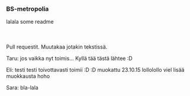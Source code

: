 ### BS-metropolia
lalala some readme
<br/>
<br/>
<br/>
<br/>
Pull requestit. Muutakaa jotakin tekstissä.

Taru: jos vaikka nyt toimis...
Kyllä tää tästä lähtee :D

Eli: testi testi toivottavasti toimii :D :D muokattu 23.10.15
lollolollo viel lisää muokkausta hoho

Sara: bla-lala
